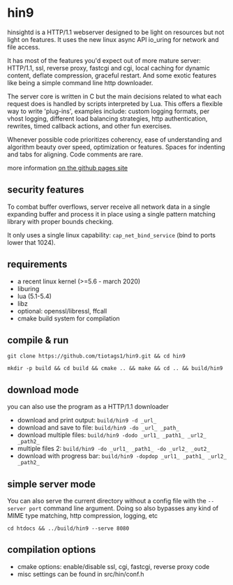 hin9
====

hinsightd is a HTTP/1.1 webserver designed to be light on resources but not light on features. It uses the new linux async API io\_uring for network and file access.

It has most of the features you'd expect out of more mature server: HTTP/1.1, ssl, reverse proxy, fastcgi and cgi, local caching for dynamic content, deflate compression, graceful restart. And some exotic features like being a simple command line http downloader.

The server core is written in C but the main decisions related to what each request does is handled by scripts interpreted by Lua. This offers a flexible way to write 'plug-ins', examples include: custom logging formats, per vhost logging, different load balancing strategies, http authentication, rewrites, timed callback actions, and other fun exercises.

Whenever possible code prioritizes coherency, ease of understanding and algorithm beauty over speed, optimization or features. Spaces for indenting and tabs for aligning. Code comments are rare.

more information [on the github pages site](https://tiotags1.github.io/tiotags1/)

security features
-----------------

To combat buffer overflows, server receive all network data in a single expanding buffer and process it in place using a single pattern matching library with proper bounds checking.

It only uses a single linux capability: `cap_net_bind_service` (bind to ports lower that 1024).

requirements
------------

* a recent linux kernel (>=5.6 - march 2020)
* liburing
* lua (5.1-5.4)
* libz
* optional: openssl/libressl, ffcall
* cmake build system for compilation


compile & run
-------------

`git clone https://github.com/tiotags1/hin9.git && cd hin9`

`mkdir -p build && cd build && cmake .. && make && cd .. && build/hin9`

download mode
-------------

you can also use the program as a HTTP/1.1 downloader
* download and print output: `build/hin9 -d _url_`
* download and save to file: `build/hin9 -do _url_ _path_`
* download multiple files: `build/hin9 -dodo _url1_ _path1_ _url2_ _path2_`
* multiple files 2: `build/hin9 -do _url1_ _path1_ -do _url2_ _out2_`
* download with progress bar: `build/hin9 -dopdop _url1_ _path1_ _url2_ _path2_`

simple server mode
------------------

You can also serve the current directory without a config file with the `--server port` command line argument. Doing so also bypasses any kind of MIME type matching, http compression, logging, etc

`cd htdocs && ../build/hin9 --serve 8080`

compilation options
-------------------

* cmake options: enable/disable ssl, cgi, fastcgi, reverse proxy code
* misc settings can be found in src/hin/conf.h


